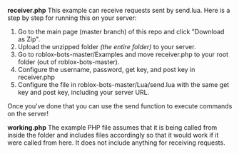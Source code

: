 <b>receiver.php</b>
This example can receive requests sent by send.lua. Here is a step by step for running this on your server:

1. Go to the main page (master branch) of this repo and click "Download as Zip".
2. Upload the unzipped folder <i>(the entire folder)</i> to your server.
3. Go to roblox-bots-master/Examples and move receiver.php to your root folder (out of roblox-bots-master).
4. Configure the username, password, get key, and post key in receiver.php
5. Configure the file in roblox-bots-master/Lua/send.lua with the same get key and post key, including your server URL.

Once you've done that you can use the send function to execute commands on the server!

<b>working.php</b>
The example PHP file assumes that it is being called from inside the folder and includes files accordingly so that it would work if it were called from here. It does not include anything for receiving requests.
